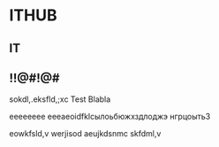 # ITHUB
## IT
<h2>!!@#!@#</h2>sokdl,.eksfld,;xc
Test
Blabla


eeeeeeee
eeeaeoidfklcылоьбюжхздлоджэ
нгрцоытьЗ

eowkfsld,v
werjisod
aeujkdsnmc
skfdml,v
